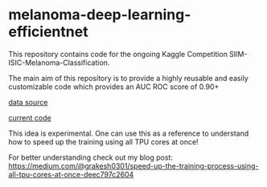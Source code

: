 # melanoma-deep-learning-efficientnet

This repository contains code for the ongoing Kaggle Competition SIIM-ISIC-Melanoma-Classification.

The main aim of this repository is to provide a highly reusable and easily customizable code which provides an AUC ROC score of 0.90+


[data source](https://www.kaggle.com/c/siim-isic-melanoma-classification)

[current code](https://www.kaggle.com/rocky03/effnet-pytorch-tpu)

This idea is experimental. One can use this as a reference to understand how to speed up the training using all TPU cores at once!


For better understanding check out my blog post: https://medium.com/@grakesh0301/speed-up-the-training-process-using-all-tpu-cores-at-once-deec797c2604


